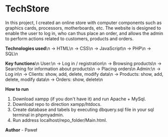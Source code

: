 # TechStore

In this project, I created an online store with computer components such as graphics cards, processors, motherboards, etc. 
The website is designed to enable the user to log in, who can thus place an order, and allows the admin to perform actions 
related to customers, products and orders.


**Technologies used**\n
-> HTML\n
-> CSS\n
-> JavaScript\n
-> PHP\n
-> SQL\n


**Key functions**\n
User:\n
    -> Log in / registration\n
    -> Browsing products\n
    -> Searching for information about products\n
    -> Placing orders\n
Admin:\n
    -> Log in\n
    -> Clients: show, add, delete, modify data\n
    -> Products: show, add, delete, modify data\n
    -> Orders: show, delete\n


**How to run**
1. Download xampp (if you don't have it) and run Apache + MySql.
2. Download repo to direction xampp/htdocs.
3. Create database and tabels by executing dbquery.sql file in your sql terminal in phpmyadmin.
4. Run address localhost/repo_folder/Main.html.


**Author** - Paweł
